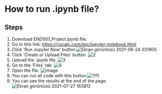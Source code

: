 # How to run .ipynb file?
## Steps
1. Download END507_Project.ipynb file.
2. Go to this link: https://cocalc.com/doc/jupyter-notebook.html
3. Click 'Run Jupyter Now' button.![Ekran görüntüsü 2021-06-24 031905](https://user-images.githubusercontent.com/55746620/123184075-97fea700-d49b-11eb-8939-011b84d28828.png)
4. Click 'Create or Upload Files' button. ![2](https://user-images.githubusercontent.com/55746620/123184259-fdeb2e80-d49b-11eb-9816-71bb3240f882.png)
5. Upload the .ipynb file. ![3](https://user-images.githubusercontent.com/55746620/123184500-7e119400-d49c-11eb-919b-7ce37a229bc9.png)
6. Go to the 'Files' tab. ![4](https://user-images.githubusercontent.com/55746620/123184770-06903480-d49d-11eb-8e44-c817cb82132b.png)
7. Open the file. ![image](https://user-images.githubusercontent.com/55746620/128615095-89afec5a-b218-4081-aa18-705171762edf.png)
8. You can run all code with this button.![1111](https://user-images.githubusercontent.com/55746620/128615128-834956bf-54fe-4fc2-8d47-65644a6a5761.png)
9. You can see the results at the end of the page. ![Ekran görüntüsü 2021-07-27 163812](https://user-images.githubusercontent.com/55746620/127164346-e0e8263a-1afd-4186-b3b6-5308837623dc.png)

